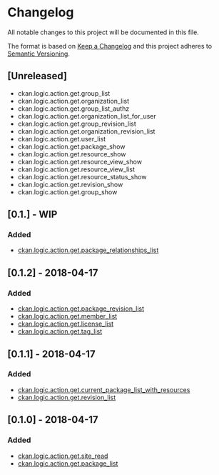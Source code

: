 # Changelog
All notable changes to this project will be documented in this file.

The format is based on [Keep a Changelog](http://keepachangelog.com/en/1.0.0/)
and this project adheres to [Semantic Versioning](http://semver.org/spec/v2.0.0.html).

## [Unreleased]
 
- ckan.logic.action.get.group_list
- ckan.logic.action.get.organization_list
- ckan.logic.action.get.group_list_authz
- ckan.logic.action.get.organization_list_for_user
- ckan.logic.action.get.group_revision_list
- ckan.logic.action.get.organization_revision_list
- ckan.logic.action.get.user_list
- ckan.logic.action.get.package_show
- ckan.logic.action.get.resource_show
- ckan.logic.action.get.resource_view_show
- ckan.logic.action.get.resource_view_list
- ckan.logic.action.get.resource_status_show
- ckan.logic.action.get.revision_show
- ckan.logic.action.get.group_show



## [0.1.] - WIP
### Added
- [ckan.logic.action.get.package_relationships_list](http://docs.ckan.org/en/ckan-2.7.3/api/#ckan.logic.action.get.package_relationships_list)

## [0.1.2] - 2018-04-17
### Added
- [ckan.logic.action.get.package_revision_list](http://docs.ckan.org/en/ckan-2.7.3/api/#ckan.logic.action.get.package_revision_list)
- [ckan.logic.action.get.member_list](http://docs.ckan.org/en/ckan-2.7.3/api/#ckan.logic.action.get.member_list)
- [ckan.logic.action.get.license_list](http://docs.ckan.org/en/ckan-2.7.3/api/#ckan.logic.action.get.license_list)
- [ckan.logic.action.get.tag_list](http://docs.ckan.org/en/ckan-2.7.3/api/#ckan.logic.action.get.tag_list)

## [0.1.1] - 2018-04-17
### Added
- [ckan.logic.action.get.current_package_list_with_resources](http://docs.ckan.org/en/ckan-2.7.3/api/#ckan.logic.action.get.current_package_list_with_resources)
- [ckan.logic.action.get.revision_list](http://docs.ckan.org/en/ckan-2.7.3/api/#ckan.logic.action.get.revision_list)

## [0.1.0] - 2018-04-17
### Added
- [ckan.logic.action.get.site_read](http://docs.ckan.org/en/ckan-2.7.3/api/#ckan.logic.action.get.site_read)
- [ckan.logic.action.get.package_list](http://docs.ckan.org/en/ckan-2.7.3/api/index.html#ckan.logic.action.get.package_list)